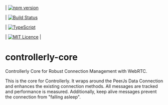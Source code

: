 
| [![npm version](https://badge.fury.io/js/controllerly-core.svg)](https://badge.fury.io/js/controllerly-core)

| [![Build Status](https://travis-ci.org/marcoklein/controllerly-core.svg?branch=master)](https://travis-ci.org/marcoklein/controllerly-core)

| [![TypeScript](https://badges.frapsoft.com/typescript/code/typescript.svg?v=101)](https://github.com/ellerbrock/typescript-badges/)

| [![MIT Licence](https://badges.frapsoft.com/os/mit/mit.png?v=103)](https://opensource.org/licenses/mit-license.php) |

# controllerly-core
Controllerly Core for Robust Connection Management with WebRTC.

This is the core for Controllerly. It wraps around the PeerJs Data Connection and enhances the existing connection methods. All messages are tracked and performance is measured. Additionally, keep alive messages prevent the connection from "falling asleep".

